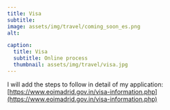 ```yaml
---
title: Visa
subtitle: 
image: assets/img/travel/coming_soon_es.png
alt: 

caption:
  title: Visa
  subtitle: Online process
  thumbnail: assets/img/travel/visa.jpg
---
```


I will add the steps to follow in detail of my application: [https://www.eoimadrid.gov.in/visa-information.php](https://www.eoimadrid.gov.in/visa-information.php)